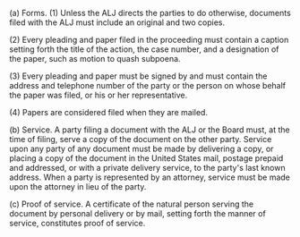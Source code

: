 (a) Forms. (1) Unless the ALJ directs the parties to do otherwise, documents filed with the ALJ must include an original and two copies.

(2) Every pleading and paper filed in the proceeding must contain a caption setting forth the title of the action, the case number, and a designation of the paper, such as motion to quash subpoena.

(3) Every pleading and paper must be signed by and must contain the address and telephone number of the party or the person on whose behalf the paper was filed, or his or her representative.

(4) Papers are considered filed when they are mailed.

(b) Service. A party filing a document with the ALJ or the Board must, at the time of filing, serve a copy of the document on the other party. Service upon any party of any document must be made by delivering a copy, or placing a copy of the document in the United States mail, postage prepaid and addressed, or with a private delivery service, to the party's last known address. When a party is represented by an attorney, service must be made upon the attorney in lieu of the party.
 
&#40;c) Proof of service. A certificate of the natural person serving the document by personal delivery or by mail, setting forth the manner of service, constitutes proof of service.
